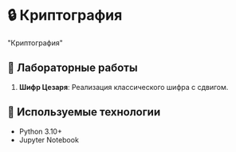 # 🔒 Криптография

"Криптография"

## 🔨 Лабораторные работы

1. **Шифр Цезаря**: Реализация классического шифра с сдвигом.

## 🧰 Используемые технологии

- Python 3.10+
- Jupyter Notebook
